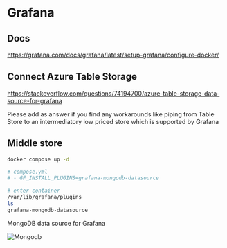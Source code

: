# Grafana

## Docs

https://grafana.com/docs/grafana/latest/setup-grafana/configure-docker/

## Connect Azure Table Storage

https://stackoverflow.com/questions/74194700/azure-table-storage-data-source-for-grafana

Please add as answer if you find any workarounds like piping from Table Store to an intermediatory low priced store which is supported by Grafana

## Middle store

```bash
docker compose up -d

# compose.yml
# - GF_INSTALL_PLUGINS=grafana-mongodb-datasource

# enter container
/var/lib/grafana/plugins
ls
grafana-mongodb-datasource

```

MongoDB data source for Grafana

![Mongodb](https://github.com/spawnmarvel/learning-docker/blob/main/images/prod-ish/images/mongodb.jpg)


